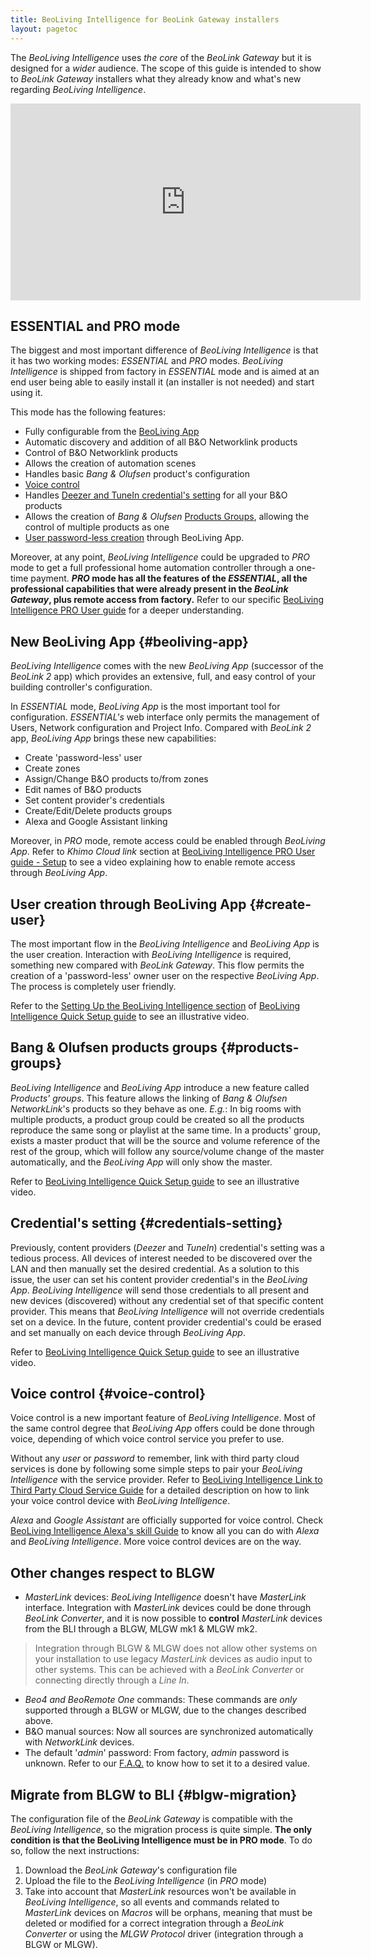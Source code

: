 ```yaml
---
title: BeoLiving Intelligence for BeoLink Gateway installers
layout: pagetoc
---
```


The _BeoLiving Intelligence_ uses _the core_ of the _BeoLink Gateway_ but it is designed for a _wider_ audience.
The scope of this guide is intended to show to _BeoLink Gateway_ installers what they already know and what's new regarding _BeoLiving Intelligence_.

<div class="row justify-content-center"> 
	<div class="" style="padding-bottom: 0%;">
	  <iframe width="560" height="315" src="https://www.youtube.com/embed/qqnNAh7CGmw?html5=1" frameborder="0" allow="accelerometer; autoplay; encrypted-media; gyroscope; picture-in-picture" allowfullscreen></iframe>
	</div>
</div>

## ESSENTIAL and PRO mode

The biggest and most important difference of _BeoLiving Intelligence_ is that it has two working modes: _ESSENTIAL_ and _PRO_ modes. _BeoLiving 
Intelligence_ is shipped from factory in _ESSENTIAL_ mode and is aimed at an end user being able to easily install it (an installer is not needed) and start using it. 

This mode has the following features: 

 - Fully configurable from the [BeoLiving App](#beoliving-app)
 - Automatic discovery and addition of all B&O Networklink products
 - Control of B&O Networklink products
 - Allows the creation of automation scenes
 - Handles basic _Bang & Olufsen_ product's configuration
 - [Voice control](#voice-control)
 - Handles [Deezer and TuneIn credential's setting](#credentials-setting) for all your B&O products
 - Allows the creation of _Bang & Olufsen_ [Products Groups](#products-groups), allowing the control of multiple products as one
 - [User password-less creation](#create-user) through BeoLiving App.  

Moreover, at any point, _BeoLiving Intelligence_ could be upgraded to _PRO_ mode to get a full professional home automation controller through a 
one-time payment. **_PRO_ mode has all the features of the _ESSENTIAL_, all the professional capabilities that were already present in the 
_BeoLink Gateway_, plus remote access from factory.** Refer to our specific [BeoLiving Intelligence PRO User guide](bli-pro-user-guide/) for a 
deeper understanding.

## New BeoLiving App {#beoliving-app}

_BeoLiving Intelligence_ comes with the new _BeoLiving App_ (successor of the _BeoLink 2_ app) which provides an extensive, full, and easy control of your 
building controller's configuration.

In _ESSENTIAL_ mode, _BeoLiving App_ is the most important tool for configuration. _ESSENTIAL's_ web interface only permits the management of Users, Network
 configuration and Project Info. Compared with _BeoLink 2_ app, _BeoLiving App_ brings these new capabilities: 

- Create 'password-less' user
- Create zones
- Assign/Change B&O products to/from zones
- Edit names of B&O products
- Set content provider's credentials
- Create/Edit/Delete products groups
- Alexa and Google Assistant linking

Moreover, in _PRO_ mode, remote access could be enabled through _BeoLiving App_. Refer to _Khimo Cloud link_ section at [BeoLiving Intelligence PRO User guide - Setup](bli-pro-user-guide/#setup) to see a video explaining how to enable remote access through _BeoLiving App_.

## User creation through BeoLiving App {#create-user}

The most important flow in the _BeoLiving Intelligence_ and _BeoLiving App_ is the user creation. Interaction with 
_BeoLiving Intelligence_ is required, something new compared with _BeoLink Gateway_. This flow permits the creation of a 'password-less' owner user on 
the respective _BeoLiving App_. The process is completely user friendly.

Refer to the [Setting Up the BeoLiving Intelligence section](bli-quick-setup-guide.md#setup) of 
[BeoLiving Intelligence Quick Setup guide](bli-quick-setup-guide.md) to see an illustrative video.

## Bang & Olufsen products groups {#products-groups}

_BeoLiving Intelligence_ and _BeoLiving App_ introduce a new feature called _Products' groups_. This feature allows the linking of _Bang & Olufsen NetworkLink_'s products so they behave as one. _E.g._: In big rooms with multiple products, a product group could be created so all the products reproduce the same song or playlist at the same time. In a products' group, exists a master product that will be the source and volume reference of the rest of the group, which will follow any source/volume change of the master automatically, and the _BeoLiving App_ will only show the master.

Refer to [BeoLiving Intelligence Quick Setup guide](bli-quick-setup-guide.md#products-groups) to see an illustrative video.

## Credential's setting {#credentials-setting}

Previously, content providers (_Deezer_ and _TuneIn_) credential's setting was a tedious process. All devices of interest needed to be discovered over the LAN and then manually set the desired credential.
As a solution to this issue, the user can set his content provider credential's in the _BeoLiving App_. _BeoLiving Intelligence_ will send those 
credentials to all present and new devices (discovered) without any credential set of that specific content provider. This means that 
_BeoLiving Intelligence_ will not override credentials set on a device. In the future, content provider credential's could be erased and set manually on each device through _BeoLiving App_.

Refer to [BeoLiving Intelligence Quick Setup guide](bli-quick-setup-guide.md#products-groups) to see an illustrative video.

## Voice control {#voice-control}

Voice control is a new important feature of _BeoLiving Intelligence_. Most of the same control degree that _BeoLiving App_ offers could be done 
through voice, depending of which voice control service you prefer to use.  

Without any _user_ or _password_ to remember, link with third party cloud services is done by following some simple steps to pair your _BeoLiving 
Intelligence_ with the service provider. Refer to [BeoLiving Intelligence Link to Third Party Cloud Service Guide](bli-link-third-party-service.html)
 for a detailed description on how to link your voice control device with _BeoLiving Intelligence_.

_Alexa_ and *Google Assistant* are officially supported for voice control. Check [BeoLiving Intelligence Alexa's skill Guide](bli-alexa) to know all you can do with _Alexa_ and _BeoLiving Intelligence_. More voice control devices are on the way.


## Other changes respect to BLGW  

- _MasterLink_ devices: _BeoLiving Intelligence_ doesn't have _MasterLink_ interface. Integration with _MasterLink_ devices could be done through _BeoLink Converter_, and it is now possible to **control** _MasterLink_ devices from the BLI through a BLGW, MLGW mk1 & MLGW mk2. 
> Integration through BLGW & MLGW does not allow other systems on your installation to use legacy *MasterLink* devices as audio input to other systems. This can be achieved with a _BeoLink Converter_ or connecting directly through a _Line In_.
- _Beo4 and BeoRemote One_ commands: These commands are *only* supported through a BLGW or MLGW, due to the changes described above.
- B&O manual sources: Now all sources are synchronized automatically with _NetworkLink_ devices.
- The default '_admin_' password: From factory, _admin_ password is unknown. Refer to our [F.A.Q.](bli-faq.md#admin-password) to know how to set  it to a desired value.

## Migrate from BLGW to BLI {#blgw-migration}

The configuration file of the _BeoLink Gateway_ is compatible with the _BeoLiving Intelligence_, so the migration process is quite simple. **The only condition 
is that the BeoLiving Intelligence must be in PRO mode**. To do so, follow the next instructions:

1. Download the _BeoLink Gateway_'s configuration file
2. Upload the file to the _BeoLiving Intelligence_ (in _PRO_ mode)
3. Take into account that _MasterLink_ resources won't be available in _BeoLiving Intelligence_, so all events and commands related to _MasterLink_ 
devices on _Macros_ will be orphans, meaning that must be deleted or modified for a correct integration through a _BeoLink Converter_ or using the _MLGW Protocol_ driver (integration through a BLGW or MLGW).
